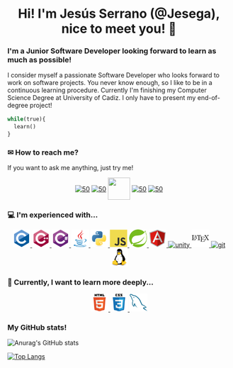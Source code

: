 <h1 align="center"> Hi! I'm Jesús Serrano (@Jesega), nice to meet you! 👋 </h1>
<h3 align="left"> I'm a Junior Software Developer looking forward to learn as much as possible! </h3>



I consider myself a passionate Software Developer who looks forward to work on software projects. You never know enough, so I like to  be in a continuous learning procedure. Currently I'm finishing my Computer Science Degree at University of Cadiz. I only have to present my end-of-degree project!

```python
while(true){
  learn()
}
```

<h3 align="left"> ✉ How to reach me? </h3>

<p>If you want to ask me anything, just try me!</p>

<p align="center">
<a href="mailto:jesus.serrano.gallan@gmail.com" target="blank"><img align="center" src="https://github.com/gauravghongde/social-icons/blob/master/PNG/Color/Gmail.png" alt="50" height="50" width="50" /></a>
<a href="https://www.linkedin.com/in/jes%C3%BAs-serrano-gall%C3%A1n-b768a3175/" target="blank"><img align="center" src="https://github.com/gauravghongde/social-icons/blob/master/PNG/Color/LinkedIN.png" alt="50" height="50" width="50" /></a>
<a href="https://twitter.com/Jesega_" target="blank"><img align="center" src="https://github.com/gauravghongde/social-icons/blob/master/PNG/Color/Twitter.png" height="50" width="50" /></a>
<a href="https://www.instagram.com/jesega_/?hl=es" target="blank"><img align="center" src="https://github.com/gauravghongde/social-icons/blob/master/PNG/Color/Instagram.png" alt="50" height="50" width="50" /></a>
<a href="https://discordapp.com/users/256367451636236288/" target="blank"><img align="center" src="https://github.com/gauravghongde/social-icons/blob/master/PNG/Color/Discord.png" alt="50" height="50" width="50" /></a>
</p>

<h3 align="left">  💻 I'm experienced with...  </h3>
<p align="center"> 
  <a href="https://www.cprogramming.com/" target="_blank"> <img src="https://github.com/devicons/devicon/blob/master/icons/c/c-original.svg" alt="c" width="40" height="40"/> </a> 
  <a href="https://www.w3schools.com/cpp/" target="_blank"> <img src="https://github.com/devicons/devicon/blob/master/icons/cplusplus/cplusplus-original.svg" alt="cplusplus" width="40" height="40"/> </a> 
  <a href="https://www.w3schools.com/cs/index.php" target="_blank"> <img src="https://github.com/devicons/devicon/blob/master/icons/csharp/csharp-original.svg" alt="csharp" width="40" height="40"/> </a> 
  <a href="https://docs.oracle.com/javase/7/docs/api/" target="_blank"> <img src="https://github.com/devicons/devicon/blob/master/icons/java/java-original.svg" alt="java" width="40" height="40"/> </a> 
  <a href="https://www.python.org" target="_blank"> <img src="https://github.com/devicons/devicon/blob/master/icons/python/python-original.svg" alt="python" width="40" height="40"/> </a> 
  <a href="https://developer.mozilla.org/es/docs/Web/JavaScript" target="_blank"> <img src="https://github.com/devicons/devicon/blob/master/icons/javascript/javascript-original.svg" alt="javascript" width="40" height="40"/> </a> 
  <a href="https://spring.io/" target="_blank"> <img src="https://github.com/devicons/devicon/blob/master/icons/spring/spring-original.svg" alt="spring" width="40" height="40"/> </a> 
  <a href="https://angular.io/start" target="_blank"> <img src="https://github.com/devicons/devicon/blob/master/icons/angularjs/angularjs-original.svg" alt="angular" width="40" height="40"/> </a> 
  <a href="https://unity.com/es" target="_blank"> <img src="https://cdn.jsdelivr.net/gh/devicons/devicon/icons/unity/unity-original.svg"" alt="unity" width="40" height="40"/> </a> 
  <a href="https://www.latex-project.org/" target="_blank"> <img src="https://github.com/devicons/devicon/blob/master/icons/latex/latex-original.svg" alt="latex" width="40" height="40"/> </a>
  <a href="https://git-scm.com/" target="_blank"> <img src="https://www.vectorlogo.zone/logos/git-scm/git-scm-icon.svg" alt="git" width="40" height="40"/> </a> 
  <a href="https://www.linux.org/" target="_blank"> <img src="https://github.com/devicons/devicon/blob/master/icons/linux/linux-original.svg" alt="linux" width="40" height="40"/> </a> 
  
</p>
  
<h3 align="left">  📖 Currently, I want to learn more deeply... </h3>  
<p align="center"> 
  <a href="https://www.w3.org/html/" target="_blank"> <img src="https://github.com/devicons/devicon/blob/master/icons/html5/html5-original-wordmark.svg" alt="html5" width="40" height="40"/> </a> 
    <a href="https://www.w3schools.com/css/" target="_blank"> <img src="https://github.com/devicons/devicon/blob/master/icons/css3/css3-original-wordmark.svg" alt="css3" width="40" height="40"/> </a> 
  <a href="https://www.mysql.com/" target="_blank"> <img src="https://github.com/devicons/devicon/blob/master/icons/mysql/mysql-original.svg" alt="mysql" width="40" height="40"/> </a>

</p>

<h3 align="left">  My GitHub stats! </h3>  
<p align="center">    
    
![Anurag's GitHub stats](https://github-readme-stats.vercel.app/api?username=Jesega&show_icons=true&theme=tokyonight&count_private=true)
    
[![Top Langs](https://github-readme-stats.vercel.app/api/top-langs/?username=Jesega)](https://github.com/anuraghazra/github-readme-stats)
    
</p>

<!---
Jesega/Jesega is a ✨ special ✨ repository because its `README.md` (this file) appears on your GitHub profile.
You can click the Preview link to take a look at your changes.
--->

#
